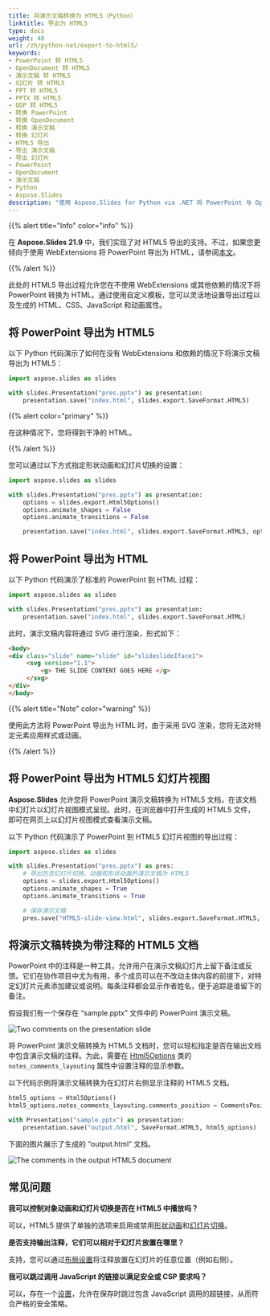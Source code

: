 ```yaml
---
title: 将演示文稿转换为 HTML5（Python）
linktitle: 导出为 HTML5
type: docs
weight: 40
url: /zh/python-net/export-to-html5/
keywords:
- PowerPoint 转 HTML5
- OpenDocument 转 HTML5
- 演示文稿 转 HTML5
- 幻灯片 转 HTML5
- PPT 转 HTML5
- PPTX 转 HTML5
- ODP 转 HTML5
- 转换 PowerPoint
- 转换 OpenDocument
- 转换 演示文稿
- 转换 幻灯片
- HTML5 导出
- 导出 演示文稿
- 导出 幻灯片
- PowerPoint
- OpenDocument
- 演示文稿
- Python
- Aspose.Slides
description: "使用 Aspose.Slides for Python via .NET 将 PowerPoint 与 OpenDocument 演示文稿导出为响应式 HTML5。保留格式、动画和交互性。"
---
```


{{% alert title="Info" color="info" %}}

在 **Aspose.Slides 21.9** 中，我们实现了对 HTML5 导出的支持。不过，如果您更倾向于使用 WebExtensions 将 PowerPoint 导出为 HTML，请参阅[本文](/slides/zh/net/web-extensions/)。

{{% /alert %}} 

此处的 HTML5 导出过程允许您在不使用 WebExtensions 或其他依赖的情况下将 PowerPoint 转换为 HTML。通过使用自定义模板，您可以灵活地设置导出过程以及生成的 HTML、CSS、JavaScript 和动画属性。

## **将 PowerPoint 导出为 HTML5**

以下 Python 代码演示了如何在没有 WebExtensions 和依赖的情况下将演示文稿导出为 HTML5：

```py
import aspose.slides as slides

with slides.Presentation("pres.pptx") as presentation:
    presentation.save("index.html", slides.export.SaveFormat.HTML5)
```

{{% alert color="primary" %}} 

在这种情况下，您将得到干净的 HTML。 

{{% /alert %}}

您可以通过以下方式指定形状动画和幻灯片切换的设置：

```py
import aspose.slides as slides

with slides.Presentation("pres.pptx") as presentation:
    options = slides.export.Html5Options()
    options.animate_shapes = False
    options.animate_transitions = False

    presentation.save("index.html", slides.export.SaveFormat.HTML5, options)
```

## **将 PowerPoint 导出为 HTML**

以下 Python 代码演示了标准的 PowerPoint 到 HTML 过程：

```py
import aspose.slides as slides

with slides.Presentation("pres.pptx") as presentation:
    presentation.save("index.html", slides.export.SaveFormat.HTML)
```

此时，演示文稿内容将通过 SVG 进行渲染，形式如下：

```html
<body>
<div class="slide" name="slide" id="slideslideIface1">
     <svg version="1.1">
         <g> THE SLIDE CONTENT GOES HERE </g>
     </svg>
</div>
</body>
```

{{% alert title="Note" color="warning" %}} 

使用此方法将 PowerPoint 导出为 HTML 时，由于采用 SVG 渲染，您将无法对特定元素应用样式或动画。 

{{% /alert %}}

## **将 PowerPoint 导出为 HTML5 幻灯片视图**

**Aspose.Slides** 允许您将 PowerPoint 演示文稿转换为 HTML5 文档，在该文档中幻灯片以幻灯片视图模式呈现。此时，在浏览器中打开生成的 HTML5 文件，即可在网页上以幻灯片视图模式查看演示文稿。

以下 Python 代码演示了 PowerPoint 到 HTML5 幻灯片视图的导出过程：

```python
import aspose.slides as slides

with slides.Presentation("pres.pptx") as pres:
    # 导出包含幻灯片切换、动画和形状动画的演示文稿为 HTML5
    options = slides.export.Html5Options()
    options.animate_shapes = True
    options.animate_transitions = True

    # 保存演示文稿
    pres.save("HTML5-slide-view.html", slides.export.SaveFormat.HTML5, options)
```

## **将演示文稿转换为带注释的 HTML5 文档**

PowerPoint 中的注释是一种工具，允许用户在演示文稿幻灯片上留下备注或反馈。它们在协作项目中尤为有用，多个成员可以在不改动主体内容的前提下，对特定幻灯片元素添加建议或说明。每条注释都会显示作者姓名，便于追踪是谁留下的备注。

假设我们有一个保存在 “sample.pptx” 文件中的 PowerPoint 演示文稿。

![Two comments on the presentation slide](two_comments_pptx.png)

将 PowerPoint 演示文稿转换为 HTML5 文档时，您可以轻松指定是否在输出文档中包含演示文稿的注释。为此，需要在 [Html5Options](https://reference.aspose.com/slides/python-net/aspose.slides.export/html5options/) 类的 `notes_comments_layouting` 属性中设置注释的显示参数。

以下代码示例将演示文稿转换为在幻灯片右侧显示注释的 HTML5 文档。

```py
html5_options = Html5Options()
html5_options.notes_comments_layouting.comments_position = CommentsPositions.RIGHT

with Presentation("sample.pptx") as presentation:
    presentation.save("output.html", SaveFormat.HTML5, html5_options)
```

下面的图片展示了生成的 “output.html” 文档。

![The comments in the output HTML5 document](two_comments_html5.png)

## **常见问题**

**我可以控制对象动画和幻灯片切换是否在 HTML5 中播放吗？**

可以，HTML5 提供了单独的选项来启用或禁用[形状动画](https://reference.aspose.com/slides/python-net/aspose.slides.export/html5options/animate_shapes/)和[幻灯片切换](https://reference.aspose.com/slides/python-net/aspose.slides.export/html5options/animate_transitions/)。

**是否支持输出注释，它们可以相对于幻灯片放置在哪里？**

支持，您可以通过[布局设置](https://reference.aspose.com/slides/python-net/aspose.slides.export/html5options/notes_comments_layouting/)将注释放置在幻灯片的任意位置（例如右侧）。

**我可以跳过调用 JavaScript 的链接以满足安全或 CSP 要求吗？**

可以，存在一个[设置](https://reference.aspose.com/slides/python-net/aspose.slides.export/html5options/skip_java_script_links/)，允许在保存时跳过包含 JavaScript 调用的超链接，从而符合严格的安全策略。